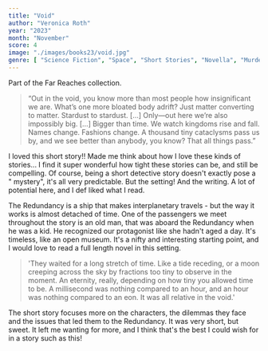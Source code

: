```yaml
---
title: "Void"
author: "Veronica Roth"
year: "2023"
month: "November"
score: 4
image: "./images/books23/void.jpg"
genre: [ "Science Fiction", "Space", "Short Stories", "Novella", "Murder Mystery" ]
---
```


Part of the Far Reaches collection.

> “Out in the void, you know more than most people how insignificant we are. What’s one more bloated body adrift? Just
> matter converting to matter. Stardust to stardust. […] Only—out here we’re also impossibly big. […] Bigger than time.
> We watch kingdoms rise and fall. Names change. Fashions change. A thousand tiny cataclysms pass us by, and we see
> better
> than anybody, you know? That all things pass.”

I loved this short story!! Made me think about how I love these kinds of stories... I find it super wonderful how tight
these stories can be, and still be compelling. Of course, being a short detective story doesn't exactly pose a "
mystery", it's all very predictable. But the setting! And the writing. A lot of potential here, and I def liked what I
read.

The Redundancy is a ship that makes interplanetary travels - but the way it works is almost detached of time. One of
the passengers we meet throughout the story is an old man, that was aboard the Redundancy when he was a kid. He
recognized our protagonist like she hadn't aged a day. It's timeless, like an open museum. It's a nifty and interesting
starting point, and I would love to read a full length novel in this setting.

> 'They waited for a long stretch of time. Like a tide receding, or a moon creeping across the sky by fractions too tiny
> to observe in the moment. An eternity, really, depending on how tiny you allowed time to be. A millisecond was nothing
> compared to an hour, and
> an hour was nothing compared to an eon. It was all relative in the void.'

The short story focuses more on the characters, the dilemmas they face and the issues that led them to the Redundancy.
It was very short, but sweet. It left me wanting for more, and I think that's the best I could wish for in a story such
as this!
